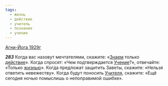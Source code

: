 ```yaml
---
tags:
  - жизнь
  - действие
  - учитель
  - познание
  - учение
---
```


[Агни-Йога 1929г](https://127.0.0.1:4002/agni/1929)

___283___
Когда вас назовут мечтателями, скажите: «[Знаем](../../../tags/#познание) только [действие](../../../tags/#действие)». Когда спросят: «Чем подтверждается [Учение](../../../tags/#учение)?», отвечайте: «Только [жизнью](../../../tags/#жизнь)». Когда предложат защитить Заветы, скажите: «Нельзя ответить невежеству». Когда будут поносить [Учителя](../../../tags/#учитель), скажите: «Ещё сегодня ночью помыслишь о непоправимой ошибке».